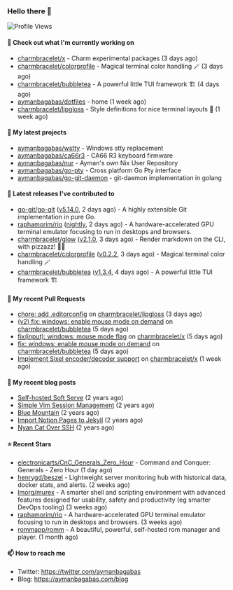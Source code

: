 ### Hello there 👋

![Profile Views](https://komarev.com/ghpvc/?username=aymanbagabas&label=PROFILE+VIEWS)

#### 👷 Check out what I'm currently working on

- [charmbracelet/x](https://github.com/charmbracelet/x) - Charm experimental packages (3 days ago)
- [charmbracelet/colorprofile](https://github.com/charmbracelet/colorprofile) - Magical terminal color handling 🪄 (3 days ago)
- [charmbracelet/bubbletea](https://github.com/charmbracelet/bubbletea) - A powerful little TUI framework 🏗 (4 days ago)
- [aymanbagabas/dotfiles](https://github.com/aymanbagabas/dotfiles) - home (1 week ago)
- [charmbracelet/lipgloss](https://github.com/charmbracelet/lipgloss) - Style definitions for nice terminal layouts 👄 (1 week ago)

#### 🌱 My latest projects

- [aymanbagabas/wstty](https://github.com/aymanbagabas/wstty) - Windows stty replacement
- [aymanbagabas/ca66r3](https://github.com/aymanbagabas/ca66r3) - CA66 R3 keyboard firmware
- [aymanbagabas/nur](https://github.com/aymanbagabas/nur) - Ayman&#39;s own Nix User Repository
- [aymanbagabas/go-pty](https://github.com/aymanbagabas/go-pty) - Cross platform Go Pty interface
- [aymanbagabas/go-git-daemon](https://github.com/aymanbagabas/go-git-daemon) - git-daemon implementation in golang

#### 🔭 Latest releases I've contributed to

- [go-git/go-git](https://github.com/go-git/go-git) ([v5.14.0](https://github.com/go-git/go-git/releases/tag/v5.14.0), 2 days ago) - A highly extensible Git implementation in pure Go.
- [raphamorim/rio](https://github.com/raphamorim/rio) ([nightly](https://github.com/raphamorim/rio/releases/tag/nightly), 2 days ago) - A hardware-accelerated GPU terminal emulator focusing to run in desktops and browsers.
- [charmbracelet/glow](https://github.com/charmbracelet/glow) ([v2.1.0](https://github.com/charmbracelet/glow/releases/tag/v2.1.0), 3 days ago) - Render markdown on the CLI, with pizzazz! 💅🏻
- [charmbracelet/colorprofile](https://github.com/charmbracelet/colorprofile) ([v0.2.2](https://github.com/charmbracelet/colorprofile/releases/tag/v0.2.2), 3 days ago) - Magical terminal color handling 🪄
- [charmbracelet/bubbletea](https://github.com/charmbracelet/bubbletea) ([v1.3.4](https://github.com/charmbracelet/bubbletea/releases/tag/v1.3.4), 4 days ago) - A powerful little TUI framework 🏗

#### 🔨 My recent Pull Requests

- [chore: add .editorconfig](https://github.com/charmbracelet/lipgloss/pull/481) on [charmbracelet/lipgloss](https://github.com/charmbracelet/lipgloss) (3 days ago)
- [(v2) fix: windows: enable mouse mode on demand](https://github.com/charmbracelet/bubbletea/pull/1341) on [charmbracelet/bubbletea](https://github.com/charmbracelet/bubbletea) (5 days ago)
- [fix(input): windows: mouse mode flag](https://github.com/charmbracelet/x/pull/386) on [charmbracelet/x](https://github.com/charmbracelet/x) (5 days ago)
- [fix: windows: enable mouse mode on demand](https://github.com/charmbracelet/bubbletea/pull/1340) on [charmbracelet/bubbletea](https://github.com/charmbracelet/bubbletea) (5 days ago)
- [Implement Sixel encoder/decoder support](https://github.com/charmbracelet/x/pull/381) on [charmbracelet/x](https://github.com/charmbracelet/x) (1 week ago)

#### 📜 My recent blog posts

- [Self-hosted Soft Serve](https://aymanbagabas.com/blog/2023/04/28/self-hosted-soft-serve.html) (2 years ago)
- [Simple Vim Session Management](https://aymanbagabas.com/blog/2023/04/13/simple-vim-session-management.html) (2 years ago)
- [Blue Mountain](https://aymanbagabas.com/blog/2022/06/02/blue-mountain.html) (2 years ago)
- [Import Notion Pages to Jekyll](https://aymanbagabas.com/blog/2022/03/29/import-notion-pages-to-jekyll.html) (2 years ago)
- [Nyan Cat Over SSH](https://aymanbagabas.com/blog/2022/03/25/nyan-cat-over-ssh.html) (2 years ago)

#### ⭐ Recent Stars

- [electronicarts/CnC_Generals_Zero_Hour](https://github.com/electronicarts/CnC_Generals_Zero_Hour) - Command and Conquer: Generals - Zero Hour (1 day ago)
- [henrygd/beszel](https://github.com/henrygd/beszel) - Lightweight server monitoring hub with historical data, docker stats, and alerts. (2 weeks ago)
- [lmorg/murex](https://github.com/lmorg/murex) - A smarter shell and scripting environment with advanced features designed for usability, safety and productivity (eg smarter DevOps tooling) (3 weeks ago)
- [raphamorim/rio](https://github.com/raphamorim/rio) - A hardware-accelerated GPU terminal emulator focusing to run in desktops and browsers. (3 weeks ago)
- [rommapp/romm](https://github.com/rommapp/romm) - A beautiful, powerful, self-hosted rom manager and player. (1 month ago)

#### 📫 How to reach me

- Twitter: https://twitter.com/aymanbagabas
- Blog: https://aymanbagabas.com/blog
